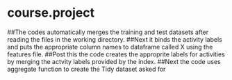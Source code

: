 # course.project
##The codes automatically merges the training and test datasets after reading the files in the working directory.
##Next it binds the activity labels and puts the appropriate column names to dataframe called X using the features file.
##Post this the code creates the approprite labels for activities by merging the actvity labels provided by the index.
##Next the code uses aggregate function to create the Tidy dataset asked for
